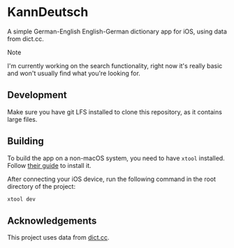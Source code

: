 # KannDeutsch

A simple German-English English-German dictionary app for iOS, using data from dict.cc.

> [!NOTE]
> I'm currently working on the search functionality, right now it's really basic and won't usually find what you're looking for.

## Development

Make sure you have git LFS installed to clone this repository, as it contains large files.

## Building

To build the app on a non-macOS system, you need to have `xtool` installed. Follow [their guide](https://xtool.sh/documentation/xtool/installation-linux/) to install it.

After connecting your iOS device, run the following command in the root directory of the project:

```bash
xtool dev
```

## Acknowledgements

This project uses data from [dict.cc](https://www.dict.cc/).